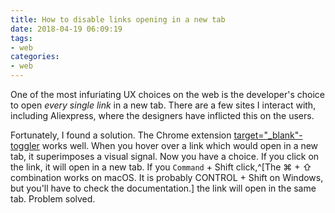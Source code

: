 ```yaml
---
title: How to disable links opening in a new tab
date: 2018-04-19 06:09:19
tags:
- web
categories:
- web
---
```

One of the most infuriating UX choices on the web is the developer's choice to open _every single link_ in a new tab. There are a few sites I interact with, including Aliexpress, where the designers have inflicted this on the users.

Fortunately, I found a solution. The Chrome extension [target="_blank"-toggler](https://chrome.google.com/webstore/detail/targetblank-toggler/emjjmkkcdllendgbldliiphlbpnomnjk) works well. When you hover over a link which would open in a new tab, it superimposes a visual signal. Now you have a choice. If you click on the link, it will open in a new tab. If you `Command` + Shift click,^[The ⌘ + ⇧ combination works on macOS. It is probably CONTROL + Shift on Windows, but you'll have to check the documentation.] the link will open in the same tab. Problem solved.
